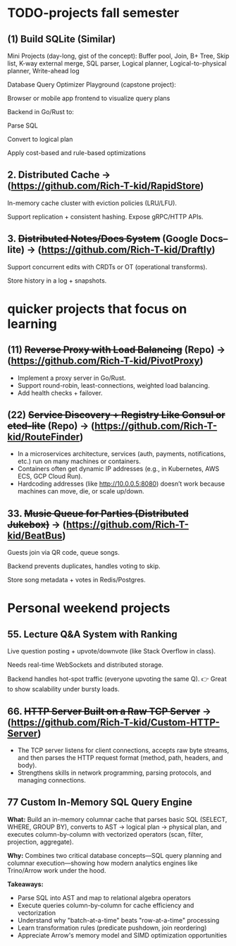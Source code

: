 # TODO-projects fall semester

## (1) Build SQLite (Similar)

Mini Projects (day-long, gist of the concept):
Buffer pool, Join, B+ Tree, Skip list, K-way external merge, SQL parser, Logical planner, Logical-to-physical planner, Write-ahead log

Database Query Optimizer Playground (capstone project):

Browser or mobile app frontend to visualize query plans

Backend in Go/Rust to:

Parse SQL

Convert to logical plan

Apply cost-based and rule-based optimizations

## 2. Distributed Cache -> (https://github.com/Rich-T-kid/RapidStore)
In-memory cache cluster with eviction policies (LRU/LFU).

Support replication + consistent hashing.
Expose gRPC/HTTP APIs.

## 3. ~~Distributed Notes/Docs System~~ (Google Docs–lite) -> (https://github.com/Rich-T-kid/Draftly)
Support concurrent edits with CRDTs or OT (operational transforms).

Store history in a log + snapshots.

# quicker projects that focus on learning

##  (11) ~~Reverse Proxy with Load Balancing~~ (Repo) -> (https://github.com/Rich-T-kid/PivotProxy)
* Implement a proxy server in Go/Rust.
* Support round-robin, least-connections, weighted load balancing.
* Add health checks + failover.

## (22) ~~Service Discovery + Registry Like Consul or etcd-lite~~ (Repo) -> (https://github.com/Rich-T-kid/RouteFinder)
* In a microservices architecture, services (auth, payments, notifications, etc.) run on many machines or containers.
* Containers often get dynamic IP addresses (e.g., in Kubernetes, AWS ECS, GCP Cloud Run).
* Hardcoding addresses (like http://10.0.0.5:8080) doesn’t work because machines can move, die, or scale up/down.

## 33. ~~Music Queue for Parties (Distributed Jukebox)~~ -> (https://github.com/Rich-T-kid/BeatBus)
Guests join via QR code, queue songs.

Backend prevents duplicates, handles voting to skip.

Store song metadata + votes in Redis/Postgres.

# Personal weekend projects

## 55. Lecture Q&A System with Ranking
Live question posting + upvote/downvote (like Stack Overflow in class).

Needs real-time WebSockets and distributed storage.

Backend handles hot-spot traffic (everyone upvoting the same Q).
👉 Great to show scalability under bursty loads.

## 66. ~~HTTP Server Built on a Raw TCP Server~~ -> (https://github.com/Rich-T-kid/Custom-HTTP-Server)
* The TCP server listens for client connections, accepts raw byte streams, and then parses the HTTP request format (method, path, headers, and body).
* Strengthens skills in network programming, parsing protocols, and managing connections.


## 77 Custom In-Memory SQL Query Engine

**What:** Build an in-memory columnar cache that parses basic SQL (SELECT, WHERE, GROUP BY), converts to AST → logical plan → physical plan, and executes column-by-column with vectorized operators (scan, filter, projection, aggregate).

**Why:** Combines two critical database concepts—SQL query planning and columnar execution—showing how modern analytics engines like Trino/Arrow work under the hood.

**Takeaways:**
- Parse SQL into AST and map to relational algebra operators
- Execute queries column-by-column for cache efficiency and vectorization
- Understand why "batch-at-a-time" beats "row-at-a-time" processing
- Learn transformation rules (predicate pushdown, join reordering)
- Appreciate Arrow's memory model and SIMD optimization opportunities

